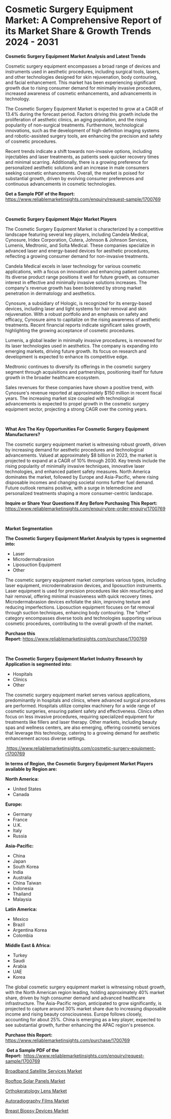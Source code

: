 <p><h1>Cosmetic Surgery Equipment Market: A Comprehensive Report of its Market Share & Growth Trends 2024 - 2031</h1></p><p><strong>Cosmetic Surgery Equipment Market Analysis and Latest Trends</strong></p>
<p><p>Cosmetic surgery equipment encompasses a broad range of devices and instruments used in aesthetic procedures, including surgical tools, lasers, and other technologies designed for skin rejuvenation, body contouring, and facial enhancement. This market has been experiencing significant growth due to rising consumer demand for minimally invasive procedures, increased awareness of cosmetic enhancements, and advancements in technology.</p><p>The Cosmetic Surgery Equipment Market is expected to grow at a CAGR of 13.4% during the forecast period. Factors driving this growth include the proliferation of aesthetic clinics, an aging population, and the rising popularity of non-surgical treatments. Furthermore, technological innovations, such as the development of high-definition imaging systems and robotic-assisted surgery tools, are enhancing the precision and safety of cosmetic procedures.</p><p>Recent trends indicate a shift towards non-invasive options, including injectables and laser treatments, as patients seek quicker recovery times and minimal scarring. Additionally, there is a growing preference for personalized aesthetic solutions and an increase in male consumers seeking cosmetic enhancements. Overall, the market is poised for substantial growth, driven by evolving consumer preferences and continuous advancements in cosmetic technologies.</p></p>
<p><strong>Get a Sample PDF of the Report:&nbsp;</strong> <a href="https://www.reliablemarketinsights.com/enquiry/request-sample/1700769?utm_campaign=1589&utm_medium=2&utm_source=Github&utm_content=ia&utm_term=21102024&utm_id=cosmetic-surgery-equipment">https://www.reliablemarketinsights.com/enquiry/request-sample/1700769</a></p>
<p>&nbsp;</p>
<p><strong>Cosmetic Surgery Equipment Major Market Players</strong></p>
<p><p>The Cosmetic Surgery Equipment Market is characterized by a competitive landscape featuring several key players, including Candela Medical, Cynosure, Iridex Corporation, Cutera, Johnson & Johnson Services, Lumenis, Medtronic, and Solta Medical. These companies specialize in advanced laser and energy-based devices for aesthetic procedures, reflecting a growing consumer demand for non-invasive treatments.</p><p>Candela Medical excels in laser technology for various cosmetic applications, with a focus on innovation and enhancing patient outcomes. Its diverse product range positions it well for future growth, as consumer interest in effective and minimally invasive solutions increases. The company's revenue growth has been bolstered by strong market penetration in dermatology and aesthetics.</p><p>Cynosure, a subsidiary of Hologic, is recognized for its energy-based devices, including laser and light systems for hair removal and skin rejuvenation. With a robust portfolio and an emphasis on safety and efficacy, Cynosure aims to capitalize on the rising awareness of aesthetic treatments. Recent financial reports indicate significant sales growth, highlighting the growing acceptance of cosmetic procedures.</p><p>Lumenis, a global leader in minimally invasive procedures, is renowned for its laser technologies used in aesthetics. The company is expanding into emerging markets, driving future growth. Its focus on research and development is expected to enhance its competitive edge.</p><p>Medtronic continues to diversify its offerings in the cosmetic surgery segment through acquisitions and partnerships, positioning itself for future growth in the broader healthcare ecosystem. </p><p>Sales revenues for these companies have shown a positive trend, with Cynosure's revenue reported at approximately $150 million in recent fiscal years. The increasing market size coupled with technological advancements is expected to propel growth in the cosmetic surgery equipment sector, projecting a strong CAGR over the coming years.</p></p>
<p>&nbsp;</p>
<p><strong>What Are The Key Opportunities For Cosmetic Surgery Equipment Manufacturers?</strong></p>
<p><p>The cosmetic surgery equipment market is witnessing robust growth, driven by increasing demand for aesthetic procedures and technological advancements. Valued at approximately $8 billion in 2023, the market is projected to expand at a CAGR of 10% through 2030. Key trends include the rising popularity of minimally invasive techniques, innovative laser technologies, and enhanced patient safety measures. North America dominates the market, followed by Europe and Asia-Pacific, where rising disposable incomes and changing societal norms further fuel demand. Future outlook remains positive, with a surge in telemedicine and personalized treatments shaping a more consumer-centric landscape.</p></p>
<p><strong>Inquire or Share Your Questions If Any Before Purchasing This Report:</strong> <a href="https://www.reliablemarketinsights.com/enquiry/pre-order-enquiry/1700769?utm_campaign=1589&utm_medium=2&utm_source=Github&utm_content=ia&utm_term=21102024&utm_id=cosmetic-surgery-equipment">https://www.reliablemarketinsights.com/enquiry/pre-order-enquiry/1700769</a></p>
<p>&nbsp;</p>
<p><strong>Market Segmentation</strong></p>
<p><strong>The Cosmetic Surgery Equipment Market Analysis by types is segmented into:</strong></p>
<p><ul><li>Laser</li><li>Microdermabrasion</li><li>Liposuction Equipment</li><li>Other</li></ul></p>
<p><p>The cosmetic surgery equipment market comprises various types, including laser equipment, microdermabrasion devices, and liposuction instruments. Laser equipment is used for precision procedures like skin resurfacing and hair removal, offering minimal invasiveness with quick recovery times. Microdermabrasion devices exfoliate the skin, improving texture and reducing imperfections. Liposuction equipment focuses on fat removal through suction techniques, enhancing body contouring. The "other" category encompasses diverse tools and technologies supporting various cosmetic procedures, contributing to the overall growth of the market.</p></p>
<p><strong>Purchase this Report:&nbsp;</strong><a href="https://www.reliablemarketinsights.com/purchase/1700769?utm_campaign=1589&utm_medium=2&utm_source=Github&utm_content=ia&utm_term=21102024&utm_id=cosmetic-surgery-equipment">https://www.reliablemarketinsights.com/purchase/1700769</a></p>
<p>&nbsp;</p>
<p><strong>The Cosmetic Surgery Equipment Market Industry Research by Application is segmented into:</strong></p>
<p><ul><li>Hospitals</li><li>Clinics</li><li>Other</li></ul></p>
<p><p>The cosmetic surgery equipment market serves various applications, predominantly in hospitals and clinics, where advanced surgical procedures are performed. Hospitals utilize complex machinery for a wide range of cosmetic surgeries, ensuring patient safety and effectiveness. Clinics often focus on less invasive procedures, requiring specialized equipment for treatments like fillers and laser therapy. Other markets, including beauty spas and wellness centers, are also emerging, offering cosmetic services that leverage this technology, catering to a growing demand for aesthetic enhancement across diverse settings.</p></p>
<p><a href="https://www.reliablemarketinsights.com/cosmetic-surgery-equipment-r1700769?utm_campaign=1589&utm_medium=2&utm_source=Github&utm_content=ia&utm_term=21102024&utm_id=cosmetic-surgery-equipment">&nbsp;https://www.reliablemarketinsights.com/cosmetic-surgery-equipment-r1700769</a></p>
<p><strong>In terms of Region, the Cosmetic Surgery Equipment Market Players available by Region are:</strong></p>
<p>
    <p> <strong> North America: </strong>
        <ul>
            <li>United States</li>
            <li>Canada</li>
        </ul>
        </p> 
    <p> <strong> Europe: </strong>
        <ul>
            <li>Germany</li>
            <li>France</li>
            <li>U.K.</li>
            <li>Italy</li>
            <li>Russia</li>
        </ul>
        </p> 
    <p> <strong> Asia-Pacific: </strong>
        <ul>
            <li>China</li>
            <li>Japan</li>
            <li>South Korea</li>
            <li>India</li>
            <li>Australia</li>
            <li>China Taiwan</li>
            <li>Indonesia</li>
            <li>Thailand</li>
            <li>Malaysia</li>
        </ul>
        </p> 
    <p> <strong> Latin America: </strong>
        <ul>
            <li>Mexico</li>
            <li>Brazil</li>
            <li>Argentina Korea</li>
            <li>Colombia</li>
        </ul>
        </p> 
    <p> <strong> Middle East & Africa: </strong>
        <ul>
            <li>Turkey</li>
            <li>Saudi</li>
            <li>Arabia</li>
            <li>UAE</li>
            <li>Korea</li>
        </ul>
    </p>
    </p>
<p><p>The global cosmetic surgery equipment market is witnessing robust growth, with the North American region leading, holding approximately 40% market share, driven by high consumer demand and advanced healthcare infrastructure. The Asia-Pacific region, anticipated to grow significantly, is projected to capture around 30% market share due to increasing disposable income and rising beauty consciousness. Europe follows closely, accounting for about 25%. China is emerging as a key player, expected to see substantial growth, further enhancing the APAC region's presence.</p></p>
<p><strong>Purchase this Report: </strong><a href="https://www.reliablemarketinsights.com/purchase/1700769?utm_campaign=1589&utm_medium=2&utm_source=Github&utm_content=ia&utm_term=21102024&utm_id=cosmetic-surgery-equipment">https://www.reliablemarketinsights.com/purchase/1700769</a></p>
<p>&nbsp;<strong>Get a Sample PDF of the Report:&nbsp;&nbsp;</strong><a href="https://www.reliablemarketinsights.com/enquiry/request-sample/1700769?utm_campaign=1589&utm_medium=2&utm_source=Github&utm_content=ia&utm_term=21102024&utm_id=cosmetic-surgery-equipment">https://www.reliablemarketinsights.com/enquiry/request-sample/1700769</a></p>
<p><strong></strong></p>
<p><p><a href="https://www.linkedin.com/pulse/deep-dive-broadband-satellite-services-market-itstrends-segmentation-okzlf?utm_campaign=1589&utm_medium=2&utm_source=Github&utm_content=ia&utm_term=21102024&utm_id=cosmetic-surgery-equipment">Broadband Satellite Services Market</a></p><p><a href="https://github.com/Rekhakhatun65/Market-Research-Report-List-1/blob/main/rooftop-solar-panels-market.md?utm_campaign=1589&utm_medium=2&utm_source=Github&utm_content=ia&utm_term=21102024&utm_id=cosmetic-surgery-equipment">Rooftop Solar Panels Market</a></p><p><a href="https://www.linkedin.com/pulse/orthokeratology-lens-market2024-2031-industry-insights-investment-onsze?utm_campaign=1589&utm_medium=2&utm_source=Github&utm_content=ia&utm_term=21102024&utm_id=cosmetic-surgery-equipment">Orthokeratology Lens Market</a></p><p><a href="https://www.linkedin.com/pulse/autoradiography-films-market-trends-strategic-insights-2024-pj3le?utm_campaign=1589&utm_medium=2&utm_source=Github&utm_content=ia&utm_term=21102024&utm_id=cosmetic-surgery-equipment">Autoradiography Films Market</a></p><p><a href="https://www.linkedin.com/pulse/emerging-trends-breast-biopsy-devices-market-global-outlook-future-xv3oe?utm_campaign=1589&utm_medium=2&utm_source=Github&utm_content=ia&utm_term=21102024&utm_id=cosmetic-surgery-equipment">Breast Biopsy Devices Market</a></p></p>